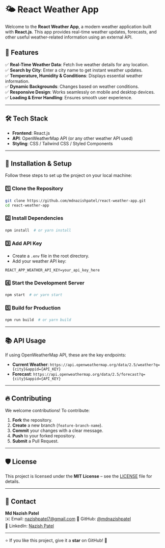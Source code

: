 # 🌤️ React Weather App

Welcome to the **React Weather App**, a modern weather application built with **React.js**. This app provides real-time weather updates, forecasts, and other useful weather-related information using an external API.

## 🚀 Features

✅ **Real-Time Weather Data**: Fetch live weather details for any location.  
✅ **Search by City**: Enter a city name to get instant weather updates.  
✅ **Temperature, Humidity & Conditions**: Displays essential weather information.  
✅ **Dynamic Backgrounds**: Changes based on weather conditions.  
✅ **Responsive Design**: Works seamlessly on mobile and desktop devices.  
✅ **Loading & Error Handling**: Ensures smooth user experience.  

---

## 🛠️ Tech Stack

- **Frontend**: React.js
- **API**: OpenWeatherMap API (or any other weather API used)
- **Styling**: CSS / Tailwind CSS / Styled Components

---

## 📌 Installation & Setup

Follow these steps to set up the project on your local machine:

### 1️⃣ Clone the Repository
```bash
git clone https://github.com/mdnazishpatel/react-weather-app.git
cd react-weather-app
```

### 2️⃣ Install Dependencies
```bash
npm install  # or yarn install
```

### 3️⃣ Add API Key
- Create a `.env` file in the root directory.
- Add your weather API key:
```plaintext
REACT_APP_WEATHER_API_KEY=your_api_key_here
```

### 4️⃣ Start the Development Server
```bash
npm start  # or yarn start
```

### 5️⃣ Build for Production
```bash
npm run build  # or yarn build
```

---

## 📚 API Usage
If using OpenWeatherMap API, these are the key endpoints:
- **Current Weather**: `https://api.openweathermap.org/data/2.5/weather?q={city}&appid={API_KEY}`
- **Forecast**: `https://api.openweathermap.org/data/2.5/forecast?q={city}&appid={API_KEY}`

---

## 🔥 Contributing
We welcome contributions! To contribute:
1. **Fork** the repository.
2. **Create** a new branch (`feature-branch-name`).
3. **Commit** your changes with a clear message.
4. **Push** to your forked repository.
5. **Submit** a Pull Request.

---

## 🛡️ License
This project is licensed under the **MIT License** – see the [LICENSE](LICENSE) file for details.

---

## 📩 Contact
**Md Nazish Patel**  
✉️ Email: nazishpatel7@gmail.com
🔗 GitHub: [@mdnazishpatel](https://github.com/mdnazishpatel)  
🔗 LinkedIn: [Nazish Patel](https://www.linkedin.com/in/nazish-patel-8a71272a0/)  

---

⭐ If you like this project, give it a **star** on GitHub! 🚀

